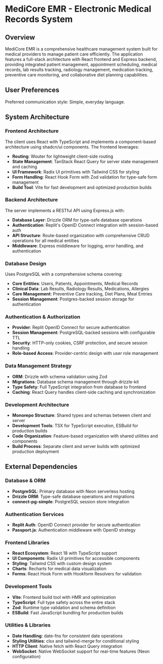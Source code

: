 # MediCore EMR - Electronic Medical Records System

## Overview

MediCore EMR is a comprehensive healthcare management system built for medical providers to manage patient care efficiently. The application features a full-stack architecture with React frontend and Express backend, providing integrated patient management, appointment scheduling, medical records, lab results tracking, radiology management, medication tracking, preventive care monitoring, and collaborative diet planning capabilities.

## User Preferences

Preferred communication style: Simple, everyday language.

## System Architecture

### Frontend Architecture
The client uses React with TypeScript and implements a component-based architecture using shadcn/ui components. The frontend leverages:
- **Routing**: Wouter for lightweight client-side routing
- **State Management**: TanStack React Query for server state management and caching
- **UI Framework**: Radix UI primitives with Tailwind CSS for styling
- **Form Handling**: React Hook Form with Zod validation for type-safe form management
- **Build Tool**: Vite for fast development and optimized production builds

### Backend Architecture
The server implements a RESTful API using Express.js with:
- **Database Layer**: Drizzle ORM for type-safe database operations
- **Authentication**: Replit's OpenID Connect integration with session-based auth
- **API Structure**: Route-based organization with comprehensive CRUD operations for all medical entities
- **Middleware**: Express middleware for logging, error handling, and authentication

### Database Design
Uses PostgreSQL with a comprehensive schema covering:
- **Core Entities**: Users, Patients, Appointments, Medical Records
- **Clinical Data**: Lab Results, Radiology Results, Medications, Allergies
- **Care Management**: Preventive Care tracking, Diet Plans, Meal Entries
- **Session Management**: Postgres-backed session storage for authentication

### Authentication & Authorization
- **Provider**: Replit OpenID Connect for secure authentication
- **Session Management**: PostgreSQL-backed sessions with configurable TTL
- **Security**: HTTP-only cookies, CSRF protection, and secure session handling
- **Role-based Access**: Provider-centric design with user role management

### Data Management Strategy
- **ORM**: Drizzle with schema validation using Zod
- **Migrations**: Database schema management through drizzle-kit
- **Type Safety**: Full TypeScript integration from database to frontend
- **Caching**: React Query handles client-side caching and synchronization

### Development Architecture
- **Monorepo Structure**: Shared types and schemas between client and server
- **Development Tools**: TSX for TypeScript execution, ESBuild for production builds
- **Code Organization**: Feature-based organization with shared utilities and components
- **Build Process**: Separate client and server builds with optimized production deployment

## External Dependencies

### Database & ORM
- **PostgreSQL**: Primary database with Neon serverless hosting
- **Drizzle ORM**: Type-safe database operations and migrations
- **connect-pg-simple**: PostgreSQL session store integration

### Authentication Services
- **Replit Auth**: OpenID Connect provider for secure authentication
- **Passport.js**: Authentication middleware with OpenID strategy

### Frontend Libraries
- **React Ecosystem**: React 18 with TypeScript support
- **UI Components**: Radix UI primitives for accessible components
- **Styling**: Tailwind CSS with custom design system
- **Charts**: Recharts for medical data visualization
- **Forms**: React Hook Form with Hookform Resolvers for validation

### Development Tools
- **Vite**: Frontend build tool with HMR and optimization
- **TypeScript**: Full type safety across the entire stack
- **Zod**: Runtime type validation and schema definition
- **ESBuild**: Fast JavaScript bundling for production builds

### Utilities & Libraries
- **Date Handling**: date-fns for consistent date operations
- **Styling Utilities**: clsx and tailwind-merge for conditional styling
- **HTTP Client**: Native fetch with React Query integration
- **WebSocket**: Native WebSocket support for real-time features (Neon configuration)